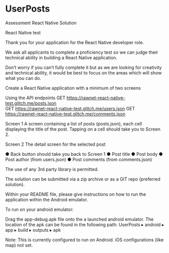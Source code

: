 # UserPosts
Assessment React Native Solution

React Native test

Thank you for your application for the React Native developer role.		
						
We ask all applicants to complete a proficiency test so we can judge their technical ability in building a React Native application.

Don’t worry if you can’t fully complete it but as we are looking for creativity and technical ability, it would be best to focus on the areas which will show what you can do.

Create a React Native application with a minimum of two screens

Using the API endpoints
GET https://rawnet-react-native-test.glitch.me/posts.json  
GET https://rawnet-react-native-test.glitch.me/users.json 
GET https://rawnet-react-native-test.glitch.me/comments.json 

Screen 1
A screen containing a list of posts (posts.json), each cell displaying the title of the post. Tapping on a cell should take you to Screen 2.

Screen 2
The detail screen for the selected post

●	Back button should take you back to Screen 1
●	Post title
●	Post body
●	Post author (from users.json)
●	Post comments (from comments.json)


The use of any 3rd party library is permitted.

The solution can be submitted via a zip archive or as a GIT repo (preferred solution).

Within your README file, please give instructions on how to run the application within the Android emulator.





To run on your android emulator:

Drag the app-debug.apk file onto the a launched android emulator. The location of the apk can be found in the following path:
UserPosts⁩ ▸ ⁨android⁩ ▸ ⁨app⁩ ▸ ⁨build⁩ ▸ ⁨outputs⁩ ▸ ⁨apk⁩

Note: This is currently configured to run on Android. iOS configurations (like map) not set.
